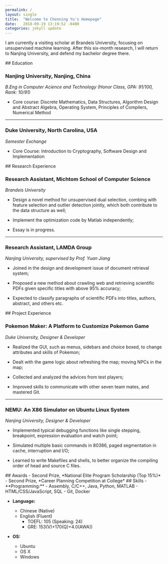 ```yaml
---
permalink: /
layout: single
title:  "Welcome to Chenning Yu's Homepage"
date:   2018-09-19 13:19:52 -0400
categories: jekyll update
---
```


I am currently a visiting scholar at Brandeis University, focusing on unsupervised machine learning. After this six-month research, I will return to Nanjing University, and defend my bachelor degree there.

<a id="Education"/>
## Education

### Nanjing University, Nanjing, China

*B.Eng in Computer Acience and Technology (Honor Class, GPA: 91/100, Rank: 10/91)*

- Core course: Discrete Mathematics, Data Structures, Algorithm Design and Abstract Algebra, Operating System, Principles of Compilers, Numerical Method

---

### Duke University, North Carolina, USA

*Semester Exchange*- Core Course: Introduction to Cryptography, Software Design and Implementation

<a id="Research"/>
## Research Experience

### Research Assistant, Michtom School of Computer Science

*Brandeis University*

- Design a novel method for unsupervised dual selection, combing with feature selection andoutlier detection jointly, which both contribute to the data structure as well;- Implement the optimization code by Matlab independently;- Essay is in progress.

---

### Research Assistant, LAMDA Group

*Nanjing University, supervised by Prof. Yuan Jiang* 

- Joined in the design and development issue of document retrieval system;- Proposed a new method about crawling web and retrieving scientific PDFs given specific titles with above 95% accuracy;- Expected to classify paragraphs of scientific PDFs into titles, authors, abstract, and others etc.

<a id="Project"/>
## Project Experience

### Pokemon Maker: A Platform to Customize Pokemon Game

*Duke University, Designer & Developer*

- Realized the GUI, such as menus, sidebars and choice boxed, to change attributes and skills of Pokemon;

- Dealt with the game logic about refreshing the map; moving NPCs in the map;

- Collected and analyzed the advices from test players;

- Improved skills to communicate with other seven team mates, and mastered Git.

---

### NEMU: An X86 Simulator on Ubuntu Linux System

*Nanjing University, Designer & Developer*
- Implemented typical debugging functions like single stepping, breakpoint, expression evaluation andwatch point;- Simulated multiple basic commands in 80386, paged segmentation in cache, interruption and I/O;- Learned to write Makefiles and shells, to better organize the compiling order of head and source Cfiles.


<a id="Awards"/>
## Awards
- Second Prize, *National Elite Program Scholarship (Top 15%)*
- Second Prize, *Career Planning Competition at College*

<a id="Skills"/>
## Skills
- **Programming:** 
	- Assembly, C/C++, Java, Python, MATLAB
	- HTML/CSS/JavaScript, SQL
	- Git, Docker- **Language:** 
	- Chinese (Native)	- English (Fluent)
		- TOEFL: 105 (Speaking: 24)
		- GRE: 153(V)+170(Q)+4.0(AWA))- **OS:**
	- Ubuntu
	- OS X
	- Windows


